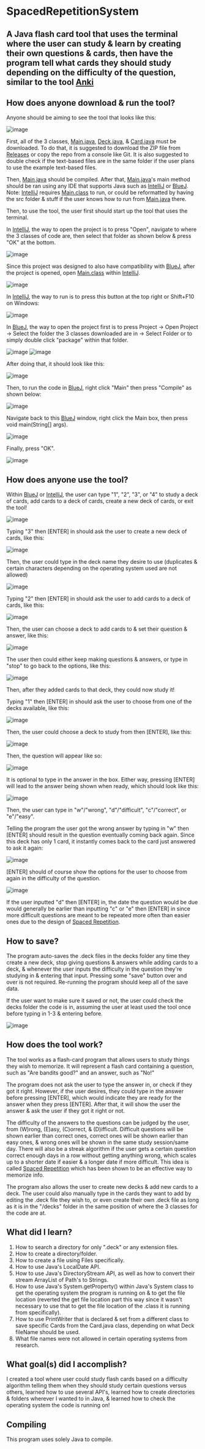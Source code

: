 # SpacedRepetitionSystem

## A Java flash card tool that uses the terminal where the user can study & learn by creating their own questions & cards, then have the program tell what cards they should study depending on the difficulty of the question, similar to the tool [Anki](https://apps.ankiweb.net/)

## How does anyone download & run the tool?

Anyone should be aiming to see the tool that looks like this:

![image](https://user-images.githubusercontent.com/22280271/227016551-19419d57-7ea2-4df9-a876-34d52ac46115.png)

First, all of the 3 classes, [Main.java](https://github.com/bluelightspirit/SpacedRepetitionSystem/blob/main/Main.java), [Deck.java](https://github.com/bluelightspirit/SpacedRepetitionSystem/blob/main/Deck.java), & [Card.java](https://github.com/bluelightspirit/SpacedRepetitionSystem/blob/main/Card.java) must be downloaded. To do that, it is suggested to download the ZIP file from [Releases](https://github.com/bluelightspirit/SpacedRepetitionSystem/releases) or copy the repo from a console like Git. It is also suggested to double check if the text-based files are in the same folder if the user plans to use the example text-based files. 

Then, [Main.java](https://github.com/bluelightspirit/SpacedRepetitionSystem/blob/main/Main.java) should be compiled. After that, [Main.java](https://github.com/bluelightspirit/SpacedRepetitionSystem/blob/main/Main.java)'s main method should be ran using any IDE that supports Java such as [IntelliJ](https://www.jetbrains.com/idea/download/) or [BlueJ](https://www.bluej.org/). Note: [IntelliJ](https://www.jetbrains.com/idea/download/) requires [Main.class](https://github.com/bluelightspirit/SpacedRepetitionSystem/blob/main/Main.class) to run, or could be reformatted by having the src folder & stuff if the user knows how to run from [Main.java](https://github.com/bluelightspirit/SpacedRepetitionSystem/blob/main/Main.java) there.

Then, to use the tool, the user first should start up the tool that uses the terminal.

In [IntelliJ](https://www.jetbrains.com/idea/download/), the way to open the project is to press "Open", navigate to where the 3 classes of code are, then select that folder as shown below & press "OK" at the bottom.

![image](https://user-images.githubusercontent.com/22280271/227029080-b385c84f-2943-41b9-ad91-b03c60c5c8cb.png)

Since this project was designed to also have compatibility with [BlueJ](https://www.bluej.org/), after the project is opened, open [Main.class](https://github.com/bluelightspirit/SpacedRepetitionSystem/blob/main/Main.class) within [IntelliJ](https://www.jetbrains.com/idea/download/).

![image](https://user-images.githubusercontent.com/22280271/227033853-949c1972-09e7-4317-8815-c596f48b60c9.png)

In [IntelliJ](https://www.jetbrains.com/idea/download/), the way to run is to press this button at the top right or Shift+F10 on Windows:

![image](https://user-images.githubusercontent.com/22280271/227017226-8b51f1bc-0123-493f-a1c0-1cb9baf73212.png)

In [BlueJ](https://www.bluej.org/), the way to open the project first is to press Project -> Open Project -> Select the folder the 3 classes downloaded are in -> Select Folder or to simply double click "package" within that folder.

![image](https://user-images.githubusercontent.com/22280271/227033248-154d3a13-cfba-4d81-900b-a110a50dca82.png) 
![image](https://user-images.githubusercontent.com/22280271/227032260-e11af9b5-0851-4276-ab5c-67d10680a677.png)

After doing that, it should look like this:

![image](https://user-images.githubusercontent.com/22280271/227017982-ee58d3d9-60d6-4665-ba6d-073c4db655d4.png)

Then, to run the code in [BlueJ](https://www.bluej.org/), right click "Main" then press "Compile" as shown below:

![image](https://user-images.githubusercontent.com/22280271/227018122-a3e15870-af89-46f0-a3a4-b674e1a7337c.png)

Navigate back to this [BlueJ](https://www.bluej.org/) window, right click the Main box, then press void main(String[] args).

![image](https://user-images.githubusercontent.com/22280271/227019186-ab9a6643-9816-48d2-979e-2aa9db26b26c.png)

Finally, press "OK".

![image](https://user-images.githubusercontent.com/22280271/227027840-2c48b2b6-a3c1-4d3d-8645-d002bb428483.png)

## How does anyone use the tool?

Within [BlueJ](https://www.bluej.org/) or [IntelliJ](https://www.jetbrains.com/idea/download/), the user can type "1", "2", "3", or "4" to study a deck of cards, add cards to a deck of cards, create a new deck of cards, or exit the tool!

![image](https://user-images.githubusercontent.com/22280271/227028115-b3dc8f4d-fd65-4eec-9b25-d2adf4692f71.png)

Typing "3" then [ENTER] in should ask the user to create a new deck of cards, like this:

![image](https://user-images.githubusercontent.com/22280271/227036298-969c6a5f-7cde-418b-98e4-12a0f50f4b5f.png)

Then, the user could type in the deck name they desire to use (duplicates & certain characters depending on the operating system used are not allowed)

![image](https://user-images.githubusercontent.com/22280271/227036394-4139961d-b480-4012-9a9c-bc55a4c30ca4.png)

Typing "2" then [ENTER] in should ask the user to add cards to a deck of cards, like this:

![image](https://user-images.githubusercontent.com/22280271/227036560-8dc02e20-c735-4207-a9b3-7fad3d391f5a.png)

Then, the user can choose a deck to add cards to & set their question & answer, like this:

![image](https://user-images.githubusercontent.com/22280271/227036706-2c8e4909-4e56-4bf5-9d02-b5e74978bbdb.png)

The user then could either keep making questions & answers, or type in "stop" to go back to the options, like this:

![image](https://user-images.githubusercontent.com/22280271/227036940-b58856d2-9292-4816-ba67-2a50dac33c45.png)

Then, after they added cards to that deck, they could now study it!

Typing "1" then [ENTER] in should ask the user to choose from one of the decks available, like this:

![image](https://user-images.githubusercontent.com/22280271/227037179-9f40d4e5-bd65-4358-92ff-c3c5f7820a1f.png)

Then, the user could choose a deck to study from then [ENTER], like this:

![image](https://user-images.githubusercontent.com/22280271/227037295-63034cdf-098d-4ac3-897c-229d29b5143a.png)

Then, the question will appear like so:

![image](https://user-images.githubusercontent.com/22280271/227037348-28ceaa41-84d9-45b5-b628-d9f938e0a22b.png)

It is optional to type in the answer in the box. Either way, pressing [ENTER] will lead to the answer being shown when ready, which should look like this:

![image](https://user-images.githubusercontent.com/22280271/227037599-ce1d5c19-6764-45e3-81c3-00335d46da22.png)

Then, the user can type in "w"/"wrong", "d"/"difficult", "c"/"correct", or "e"/"easy".

Telling the program the user got the wrong answer by typing in "w" then [ENTER] should result in the question eventually coming back again. Since this deck has only 1 card, it instantly comes back to the card just answered to ask it again:

![image](https://user-images.githubusercontent.com/22280271/227038153-71d1fb95-c6dc-4a1e-9e41-cac89acb5d95.png)

[ENTER] should of course show the options for the user to choose from again in the difficulty of the question.

![image](https://user-images.githubusercontent.com/22280271/227038500-c452f22e-7130-43e2-b93e-997a97034cc8.png)

If the user inputted "d" then [ENTER] in, the date the question would be due would generally be earlier than inputting "c" or "e" then [ENTER] in since more difficult questions are meant to be repeated more often than easier ones due to the design of [Spaced Repetition](https://en.wikipedia.org/wiki/Spaced_repetition).

## How to save?

The program auto-saves the .deck files in the decks folder any time they create a new deck, stop giving questions & answers while adding cards to a deck, & whenever the user inputs the difficulty in the question they're studying in & entering that input. Pressing some "save" button over and over is not required. Re-running the program should keep all of the save data. 

If the user want to make sure it saved or not, the user could check the decks folder the code is in, assuming the user at least used the tool once before typing in 1-3 & entering before.

![image](https://user-images.githubusercontent.com/22280271/227039775-8cf4396c-a34c-43eb-b682-a728c955832b.png)

## How does the tool work?

The tool works as a flash-card program that allows users to study things they wish to memorize. It will represent a flash card containing a question, such as "Are bandits good?" and an answer, such as "No!"

The program does not ask the user to type the answer in, or check if they got it right. However, if the user desires, they could type in the answer before pressing [ENTER], which would indicate they are ready for the answer when they press [ENTER]. After that, it will show the user the answer & ask the user if they got it right or not.

The difficulty of the answers to the questions can be judged by the user, from (W)rong, (E)asy, (C)orrect, & (D)ifficult. Difficult questions will be shown earlier than correct ones, correct ones will be shown earlier than easy ones, & wrong ones will be shown in the same study session/same day. There will also be a streak algorithm if the user gets a certain question correct enough days in a row without getting anything wrong, which scales up to a shorter date if easier & a longer date if more difficult. This idea is called [Spaced Repetition](https://en.wikipedia.org/wiki/Spaced_repetition) which has been shown to be an effective way to memorize info.

The program also allows the user to create new decks & add new cards to a deck. The user could also manually type in the cards they want to add by editing the .deck file they wish to, or even create their own .deck file as long as it is in the "/decks" folder in the same position of where the 3 classes for the code are at.

## What did I learn?

1. How to search a directory for only ".deck" or any extension files.
2. How to create a directory/folder.
3. How to create a file using Files specifically.
4. How to use Java's LocalDate API.
5. How to use Java's DirectoryStream API, as well as how to convert their stream ArrayList of Path's to Strings.
6. How to use Java's System.getProperty() within Java's System class to get the operating system the program is running on & to get the file location (reverted the get file location part this way since it wasn't necessary to use that to get the file location of the .class it is running from specifically).
7. How to use PrintWriter that is declared & set from a different class to save specific Cards from the Card.java class, depending on what Deck fileName should be used.
8. What file names were not allowed in certain operating systems from research.

## What goal(s) did I accomplish?

I created a tool where user could study flash cards based on a difficulty algorithm telling them when they should study certain questions versus others, learned how to use several API's, learned how to create directories & folders wherever I wanted to in Java, & learned how to check the operating system the code is running on!

## Compiling

This program uses solely Java to compile.
